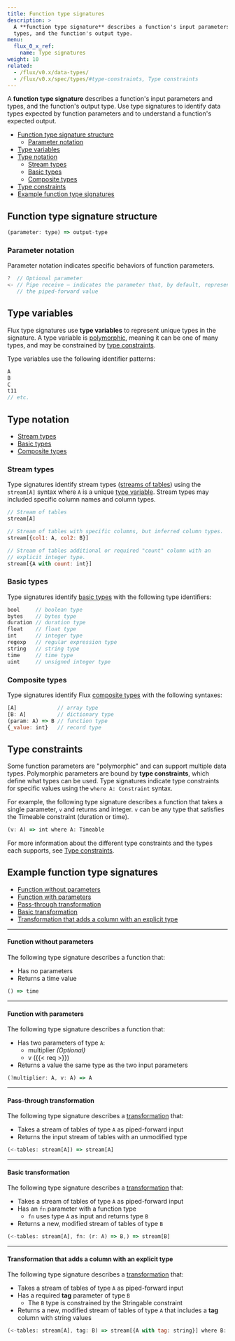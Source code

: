 ```yaml
---
title: Function type signatures
description: >
  A **function type signature** describes a function's input parameters and
  types, and the function's output type.
menu:
  flux_0_x_ref:
    name: Type signatures
weight: 10
related:
  - /flux/v0.x/data-types/
  - /flux/v0.x/spec/types/#type-constraints, Type constraints
---
```


A **function type signature** describes a function's input parameters and types,
and the function's output type.
Use type signatures to identify data types expected by function parameters and
to understand a function's expected output.

- [Function type signature structure](#function-type-signature-structure)
  - [Parameter notation](#parameter-notation)
- [Type variables](#type-variables)
- [Type notation](#type-notation)
  - [Stream types](#stream-types)
  - [Basic types](#basic-types)
  - [Composite types](#composite-types)
- [Type constraints](#type-constraints)
- [Example function type signatures](#example-function-type-signatures)

## Function type signature structure

```js
(parameter: type) => output-type
```

### Parameter notation

Parameter notation indicates specific behaviors of function parameters.

```js
?  // Optional parameter
<- // Pipe receive – indicates the parameter that, by default, represents
   // the piped-forward value
```

## Type variables

Flux type signatures use **type variables** to represent unique types in the signature.
A type variable is [polymorphic](/flux/v0.x/spec/types/#polymorphism), meaning
it can be one of many types, and may be constrained by [type constraints](#type-constraints).

Type variables use the following identifier patterns:

```js
A
B
C
t11
// etc.
```

## Type notation

- [Stream types](#stream-types)
- [Basic types](#basic-types)
- [Composite types](#composite-types)

### Stream types

Type signatures identify stream types ([streams of tables](/flux/v0.x/get-started/data-model/#stream-of-tables))
using the `stream[A]` syntax where `A` is a unique [type variable](#type-variables).
Stream types may included specific column names and column types.

```js
// Stream of tables
stream[A]

// Stream of tables with specific columns, but inferred column types.
stream[{col1: A, col2: B}]

// Stream of tables additional or required "count" column with an
// explicit integer type.
stream[{A with count: int}]
```

### Basic types

Type signatures identify [basic types](/flux/v0.x/data-types/basic/) with the
following type identifiers:

```js
bool     // boolean type
bytes    // bytes type
duration // duration type
float    // float type
int      // integer type
regexp   // regular expression type
string   // string type
time     // time type
uint     // unsigned integer type
```

### Composite types

Type signatures identify Flux [composite types](/flux/v0.x/data-types/composite/)
with the following syntaxes:

```js
[A]             // array type
[B: A]          // dictionary type
(param: A) => B // function type
{_value: int}   // record type
```

## Type constraints

Some function parameters are "polymorphic" and can support multiple data types.
Polymorphic parameters are bound by **type constraints**, which define what
types can be used.
Type signatures indicate type constraints for specific values using the
`where A: Constraint` syntax.

For example, the following type signature describes a function that takes a
single parameter, `v` and returns and integer.
`v` can be any type that satisfies the Timeable constraint (duration or time).

```js
(v: A) => int where A: Timeable
```

For more information about the different type constraints and the types each
supports, see [Type constraints](/flux/v0.x/spec/types/#type-constraints).

## Example function type signatures

- [Function without parameters](#function-without-parameters)
- [Function with parameters](#function-with-parameters)
- [Pass-through transformation](#pass-through-transformation)
- [Basic transformation](#basic-transformation)
- [Transformation that adds a column with an explicit type](#transformation-that-adds-a-column-with-an-explicit-type)

---

#### Function without parameters

The following type signature describes a function that:

- Has no parameters
- Returns a time value

```js
() => time
```

---

#### Function with parameters

The following type signature describes a function that:

- Has two parameters of type `A`:
  - multiplier _(Optional)_
  - v ({{< req >}})
- Returns a value the same type as the two input parameters

```js
(?multiplier: A, v: A) => A
```

---

#### Pass-through transformation

The following type signature describes a
[transformation](/flux/v0.x/function-types/#transformations) that:

- Takes a stream of tables of type `A` as piped-forward input
- Returns the input stream of tables with an unmodified type

```js
(<-tables: stream[A]) => stream[A]
```

---

#### Basic transformation

The following type signature describes a
[transformation](/flux/v0.x/function-types/#transformations) that:

- Takes a stream of tables of type `A` as piped-forward input
- Has an `fn` parameter with a function type
  - `fn` uses type `A` as input and returns type `B`
- Returns a new, modified stream of tables of type `B`

```js
(<-tables: stream[A], fn: (r: A) => B,) => stream[B]
```

---

#### Transformation that adds a column with an explicit type
The following type signature describes a
[transformation](/flux/v0.x/function-types/#transformations) that:

- Takes a stream of tables of type `A` as piped-forward input
- Has a required **tag** parameter of type `B`
  - The `B` type is constrained by the Stringable constraint
- Returns a new, modified stream of tables of type `A` that includes a **tag**
  column with string values

```js
(<-tables: stream[A], tag: B) => stream[{A with tag: string}] where B: Stringable
```
